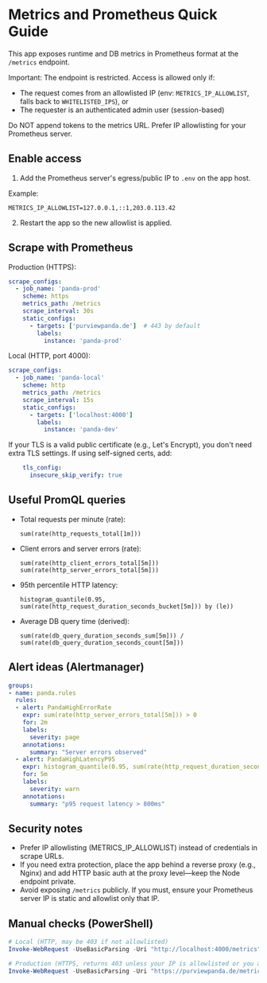 # Metrics and Prometheus Quick Guide

This app exposes runtime and DB metrics in Prometheus format at the `/metrics` endpoint.

Important: The endpoint is restricted. Access is allowed only if:
- The request comes from an allowlisted IP (env: `METRICS_IP_ALLOWLIST`, falls back to `WHITELISTED_IPS`), or
- The requester is an authenticated admin user (session-based)

Do NOT append tokens to the metrics URL. Prefer IP allowlisting for your Prometheus server.

## Enable access

1) Add the Prometheus server's egress/public IP to `.env` on the app host.

Example:

```
METRICS_IP_ALLOWLIST=127.0.0.1,::1,203.0.113.42
```

2) Restart the app so the new allowlist is applied.

## Scrape with Prometheus

Production (HTTPS):

```yaml
scrape_configs:
  - job_name: 'panda-prod'
    scheme: https
    metrics_path: /metrics
    scrape_interval: 30s
    static_configs:
      - targets: ['purviewpanda.de']  # 443 by default
        labels:
          instance: 'panda-prod'
```

Local (HTTP, port 4000):

```yaml
scrape_configs:
  - job_name: 'panda-local'
    scheme: http
    metrics_path: /metrics
    scrape_interval: 15s
    static_configs:
      - targets: ['localhost:4000']
        labels:
          instance: 'panda-dev'
```

If your TLS is a valid public certificate (e.g., Let's Encrypt), you don't need extra TLS settings. If using self-signed certs, add:

```yaml
    tls_config:
      insecure_skip_verify: true
```

## Useful PromQL queries

- Total requests per minute (rate):
  
  `sum(rate(http_requests_total[1m]))`

- Client errors and server errors (rate):
  
  `sum(rate(http_client_errors_total[5m]))`  
  `sum(rate(http_server_errors_total[5m]))`

- 95th percentile HTTP latency:
  
  `histogram_quantile(0.95, sum(rate(http_request_duration_seconds_bucket[5m])) by (le))`

- Average DB query time (derived):
  
  `sum(rate(db_query_duration_seconds_sum[5m])) / sum(rate(db_query_duration_seconds_count[5m]))`

## Alert ideas (Alertmanager)

```yaml
groups:
- name: panda.rules
  rules:
  - alert: PandaHighErrorRate
    expr: sum(rate(http_server_errors_total[5m])) > 0
    for: 2m
    labels:
      severity: page
    annotations:
      summary: "Server errors observed"
  - alert: PandaHighLatencyP95
    expr: histogram_quantile(0.95, sum(rate(http_request_duration_seconds_bucket[5m])) by (le)) > 0.8
    for: 5m
    labels:
      severity: warn
    annotations:
      summary: "p95 request latency > 800ms"
```

## Security notes

- Prefer IP allowlisting (METRICS_IP_ALLOWLIST) instead of credentials in scrape URLs.
- If you need extra protection, place the app behind a reverse proxy (e.g., Nginx) and add HTTP basic auth at the proxy level—keep the Node endpoint private.
- Avoid exposing `/metrics` publicly. If you must, ensure your Prometheus server IP is static and allowlist only that IP.

## Manual checks (PowerShell)

```powershell
# Local (HTTP, may be 403 if not allowlisted)
Invoke-WebRequest -UseBasicParsing -Uri "http://localhost:4000/metrics" | Select-Object -ExpandProperty Content

# Production (HTTPS, returns 403 unless your IP is allowlisted or you are logged in as admin)
Invoke-WebRequest -UseBasicParsing -Uri "https://purviewpanda.de/metrics" | Select-Object StatusCode
```
